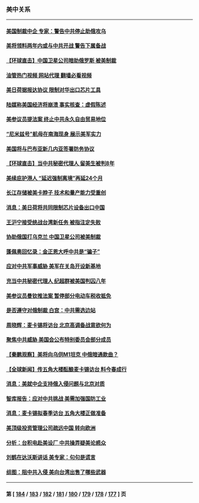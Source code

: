 ### 美中关系
---
#### [美国制裁中企 专家：警告中共停止助俄攻乌](../../pages/nf1412576/n13917128.md?01281645) 
#### [美将领料两年内或与中共开战 警告下属备战](../../pages/nf1412576/n13917109.md?01281645) 
#### [【环球直击】中国卫星公司暗助俄罗斯 被美制裁](../../pages/nf1412576/n13916897.md?01281645) 
#### [油管热门视频 网站代理 翻墙必看视频](http://138.2.39.72:81/youtube.html?epic-marker?01281645)
#### [美日荷据报达协议 限制对华出口芯片工具](../../pages/nf1412576/n13916908.md?01281645) 
#### [陆媒称美国经济将崩溃 事实核查：虚假陈述](../../pages/nf1412576/n13916657.md?01281645) 
#### [美参议员提法案 终止中共永久自由贸易地位](../../pages/nf1412576/n13916826.md?01281645) 
#### [“尼米兹号”航母在南海现身 展示美军实力](../../pages/nf1412576/n13916851.md?01281645) 
#### [美国将与巴布亚新几内亚签署防务协议](../../pages/nf1412576/n13916634.md?01281645) 
#### [【环球直击】当中共秘密代理人 留美生被判8年](../../pages/nf1412576/n13916291.md?01281645) 
#### [美续庇护港人 “延迟强制离境”再延24个月](../../pages/nf1412576/n13916361.md?01281645) 
#### [长江存储被美卡脖子 技术和量产能力受重创](../../pages/nf1412576/n13916234.md?01281645) 
#### [消息：美日荷将共同限制芯片设备出口中国](../../pages/nf1412576/n13916444.md?01281645) 
#### [王沪宁接受统战台湾新任务 被指注定失败](../../pages/nf1412576/n13916244.md?01281645) 
#### [协助俄国打乌克兰 中国卫星公司被美制裁](../../pages/nf1412576/n13916289.md?01281645) 
#### [蓬佩奥回忆录：金正恩大呼中共是“骗子”](../../pages/nf1412576/n13916225.md?01281645) 
#### [应对中共军事威胁 美军在关岛开设新基地](../../pages/nf1412576/n13916208.md?01281645) 
#### [充当中共秘密代理人 纪超群被美国判囚八年](../../pages/nf1412576/n13915901.md?01281645) 
#### [美参议员曼钦推法案 暂停部分电动车税收抵免](../../pages/nf1412576/n13915586.md?01281645) 
#### [是否遵守对俄制裁 白宫：中共需选边站](../../pages/nf1412576/n13915584.md?01281645) 
#### [周晓辉：麦卡锡将访台 北京高调备战意欲何为](../../pages/nf1412576/n13915507.md?01281645) 
#### [聚焦中共威胁 美国会公布特别委员会部分成员](../../pages/nf1412576/n13914942.md?01281645) 
#### [【秦鹏观察】美将向乌供M1坦克 中俄暗通款曲？](../../pages/nf1412576/n13914899.md?01281645) 
#### [【全球新闻】传五角大楼酝酿麦卡锡访台 料今春成行](../../pages/nf1412576/n13914645.md?01281645) 
#### [消息：美就中企支持俄入侵问题与北京对质](../../pages/nf1412576/n13914582.md?01281645) 
#### [智库报告：应对中共挑战 美需加强国防工业](../../pages/nf1412576/n13914425.md?01281645) 
#### [消息：麦卡锡拟春季访台 五角大楼正做准备](../../pages/nf1412576/n13914316.md?01281645) 
#### [美顶级投资管理公司疏远中国 转向欧洲](../../pages/nf1412576/n13914279.md?01281645) 
#### [分析：台积电赴美设厂 中共操弄疑美论惑众](../../pages/nf1412576/n13913974.md?01281645) 
#### [刘鹤在达沃斯讲话 美专家：句句是谎言](../../pages/nf1412576/n13912788.md?01281645) 
#### [组图：阻中共入侵 美向台湾出售了哪些武器](../../pages/nf1412576/n13904268.md?01281645) 

---
#### 第 [ [184](./184.md?01281645) / [183](./183.md?01281645) / [182](./182.md?01281645) / [181](./181.md?01281645) / [180](./180.md?01281645) / [179](./179.md?01281645) / [178](./178.md?01281645) / [177](./177.md?01281645) ] 页
